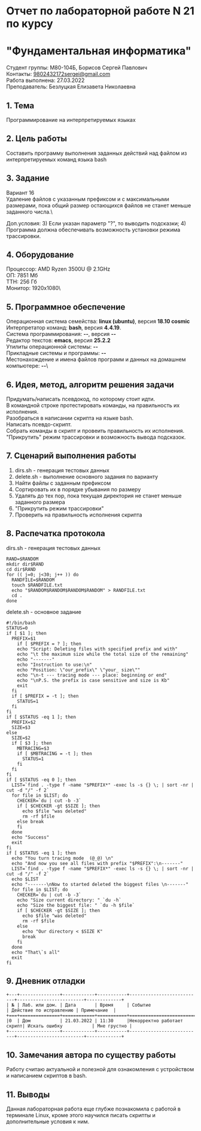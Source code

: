 # Отчет по лабораторной работе N 21 по курсу
# "Фундаментальная информатика"

Студент группы: M80-104Б, Борисов Сергей Павлович\
Контакты: 9802432172sergei@gmail.com\
Работа выполнена: 27.03.2022\
Преподаватель: Безлуцкая Елизавета Николаевна

## 1. Тема

Программирование на интерпретируемых языках

## 2. Цель работы

Составить программу выполнения заданных действий над файлом из интерпретируемых команд языка bash

## 3. Задание

Вариант 16\
Удаление файлов с указанным префиксом и с максимальными размерами, пока общий размер остающихся файлов не станет меньше заданного числа.\

Доп.условия: 3) Если указан параметр "?", то выводить подсказки; 4) Программа должна обеспечивать возможность установки режима трассировки.

## 4. Оборудование

Процессор: AMD Ryzen 3500U @ 2.1GHz\
ОП: 7851 Мб\
ТТН: 256 Гб\
Монитор: 1920x1080\

## 5. Программное обеспечение

Операционная система семейства: **linux (ubuntu)**, версия **18.10 cosmic**\
Интерпретатор команд: **bash**, версия **4.4.19**.\
Система программирования: **--**, версия **--**\
Редактор текстов: **emacs**, версия **25.2.2**\
Утилиты операционной системы: **--**\
Прикладные системы и программы: **--**\
Местонахождение и имена файлов программ и данных на домашнем компьютере: **--**\

## 6. Идея, метод, алгоритм решения задачи

Придумать/написать псевдокод, по которому стоит идти.\
В командной строке протестировать команды, на правильность их исполнения.\
Разобраться в написании скрипта на языке bash.\
Написать псевдо-скрипт.\
Собрать команды в скрипт и провеить правильность их исполнения.\
"Прикрутить" режим трассировки и возможность вывода подсказок.

## 7. Сценарий выполнения работы

1. dirs.sh - генерация тестовых данных
2. delete.sh - выполнение основного задания по варианту
3. Найти файлы с заданным префиксом
4. Сортировать их в порядке убывания по размеру
5. Удалять до тех пор, пока текущая директория не станет меньше заданного размера
6. "Прикрутить режим трассировки"
7. Проверить на правильность исполнения скрипта

## 8. Распечатка протокола

dirs.sh - генерация тестовых данных
```
RAND=$RANDOM
mkdir dir$RAND
cd dir$RAND
for (( j=0; j<30; j++ )) do
  RANDFILE=$RANDOM
  touch $RANDFILE.txt
  echo "$RANDOM$RANDOM$RANDOM$RANDOM" > RANDFILE.txt
  cd .
done
```

delete.sh - основное задание
```
#!/bin/bash
STATUS=0
if [ $1 ]; then
  PREFIX=$1
    if [ $PREFIX = ? ]; then
    echo "Script: Deleting files with specified prefix and with"
    echo "\t the maximum size while the total size of the remaining"
    echo "-------"
    echo "Instruction to use:\n"
    echo "Position: \"our_prefix\" \"your_ size\""
    echo "\n-t --- tracing mode --- place: beginning or end"
    echo "\nP.S. the prefix is case sensitive and size is Kb"
    exit
  fi
  if [ $PREFIX = -t ]; then
    STATUS=1
  fi
fi
if [ $STATUS -eq 1 ]; then
  PREFIX=$2
  SIZE=$3
else
  SIZE=$2
  if [ $3 ]; then
    MBTRACING=$3
    if [ $MBTRACING = -t ]; then
      STATUS=1
    fi
  fi
fi
if [ $STATUS -eq 0 ]; then
  LIST=`find . -type f -name "$PREFIX*" -exec ls -s {} \; | sort -nr | cut -d "/" -f 2`
  for file in $LIST; do
    CHECKER=`du | cut -b -3`
    if [ $CHECKER -gt $SIZE ]; then
      echo $file "was deleted"
      rm -rf $file
    else break
    fi
  done
  echo "Success"
  exit
fi
if [ $STATUS -eq 1 ]; then
  echo "You turn tracing mode  (@_@) \n"
  echo "And now you see all files with prefix "$PREFIX":\n-------"
  LIST=`find . -type f -name "$PREFIX*" -exec ls -s {} \; | sort -nr | cut -d "/" -f 2`
  echo $LIST
  echo "-------\nNow to started deleted the biggest files \n-------"
  for file in $LIST; do
    CHECKER=`du | cut -b -3`
    echo "Size current directory: " `du -h`
    echo "Size the biggest file: " `du -h $file`
    if [ $CHECKER -gt $SIZE ]; then
      echo $file "was deleted"
      rm -rf $file
    else
      echo "Our directory < $SIZE K"
      break
    fi
  done
  echo "That\`s all"
  exit
fi
```

## 9. Дневник отладки

```
+---+---------------+------------+-----------+---------------------------+-------------------------+-------------+
| № | Лаб. или дом. | Дата       | Время     | Событие                   | Действие по исправлению | Примечание  |
+===+===============+============+===========+===========================+=========================+=============+
|0  | Дом           | 21.03.2022 | 11:30     |Некорректно работает скрипт| Искать ошибку           | Мне грустно |
+-------------------+------------+-----------+---------------------------+-------------------------+-------------+
```

## 10. Замечания автора по существу работы

Работу считаю актуальной и полезной для ознакомления с устройством и написанием скриптов в bash.

## 11. Выводы

Данная лабораторная работа еще глубже познакомила с работой в терминале Linux, кроме этого научился писать скрипты и дополнительные условия к ним.

